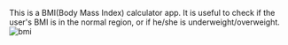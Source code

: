 This is a BMI(Body Mass Index) calculator app. It is useful to check if the user's BMI is in the normal region, or if he/she is underweight/overweight.
![bmi](https://user-images.githubusercontent.com/74858421/164758459-6ea3122b-a90c-4e4d-9663-95e572d26519.gif)
